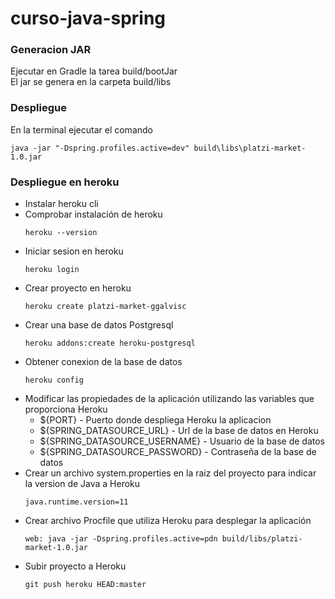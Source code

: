 # curso-java-spring

### Generacion JAR

Ejecutar en Gradle la tarea build/bootJar <br>
El jar se genera en la carpeta build/libs

### Despliegue

En la terminal ejecutar el comando
```
java -jar "-Dspring.profiles.active=dev" build\libs\platzi-market-1.0.jar
```

### Despliegue en heroku

* Instalar heroku cli
* Comprobar instalación de heroku
    ```
    heroku --version
    ```
* Iniciar sesion en heroku
    ```
    heroku login
    ```
* Crear proyecto en heroku
    ```
    heroku create platzi-market-ggalvisc
    ```
* Crear una base de datos Postgresql
    ```
    heroku addons:create heroku-postgresql
    ```
* Obtener conexion de la base de datos
    ```
    heroku config
    ```
* Modificar las propiedades de la aplicación utilizando las variables que proporciona Heroku
  * ${PORT} - Puerto donde despliega Heroku la aplicacion
  * ${SPRING_DATASOURCE_URL} - Url de la base de datos en Heroku
  * ${SPRING_DATASOURCE_USERNAME} - Usuario de la base de datos
  * ${SPRING_DATASOURCE_PASSWORD} - Contraseña de la base de datos
* Crear un archivo system.properties en la raiz del proyecto para indicar la version de Java a Heroku
    ```
    java.runtime.version=11
    ```
* Crear archivo Procfile que utiliza Heroku para desplegar la aplicación
    ```
    web: java -jar -Dspring.profiles.active=pdn build/libs/platzi-market-1.0.jar
    ```
* Subir proyecto a Heroku
  ```
  git push heroku HEAD:master
  ```